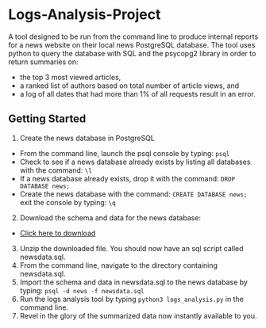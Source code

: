 # Logs-Analysis-Project
A tool designed to be run from the command line to produce internal reports for a news website on their local news PostgreSQL database. The tool uses python to query the database with SQL and the psycopg2 library in order to return summaries on:
* the top 3 most viewed articles,
* a ranked list of authors based on total number of article views, and
* a log of all dates that had more than 1% of all requests result in an error.
## Getting Started
1. Create the news database in PostgreSQL
 * From the command line, launch the psql console by typing: `psql`
 * Check to see if a news database already exists by listing all databases with the command: `\l`
 * If a news database already exists, drop it with the command: `DROP DATABASE news;`
 * Create the news database with the command: `CREATE DATABASE news;`
exit the console by typing: `\q`
2. Download the schema and data for the news database:
 * [Click here to download](https://d17h27t6h515a5.cloudfront.net/topher/2016/August/57b5f748_newsdata/newsdata.zip)
3. Unzip the downloaded file. You should now have an sql script called newsdata.sql.
4. From the command line, navigate to the directory containing newsdata.sql.
5. Import the schema and data in newsdata.sql to the news database by typing: `psql -d news -f newsdata.sql`
6. Run the logs analysis tool by typing `python3 logs_analysis.py` in the command line.
7. Revel in the glory of the summarized data now instantly available to you.
